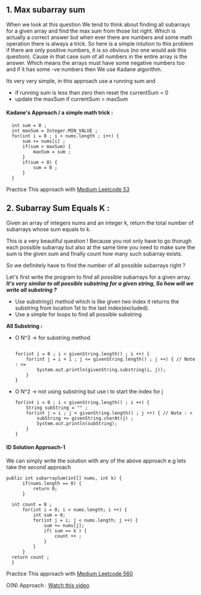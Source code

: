 ## 1. Max subarray sum

When we look at this question We tend to think about finding all subarrays for a given array and find the max sum from those list right.
Which is actually a correct answer but when ever there are numbers and some math operation there is always a trick. 
So here is a simple intution to this problem if there are only positive numbers, it is so obvious (no one would ask this question). 
Cause in that case sum of all numbers in the entire array is the answer. 
Which means the arrays must have some negative numbers too and if it has some -ve numbers then We use Kadane algorithm.

Its very very simple, in this approach use a running sum and

* if running sum is less than zero then reset the currentSum = 0
* update the maxSum if currentSum > maxSum
  
#### Kadane's Approach / a simple math trick :
```
  int sum = 0 ;
  int maxSum = Integer.MIN_VALUE ;
  for(int i = 0 ; i < nums.length ; i++) {
      sum += nums[i] ;
      if(sum > maxSum) {
          maxSum = sum ;
      }
      if(sum < 0) {
          sum = 0 ;
      }
  }
```

Practice This approach with [Medium Leetcode 53](https://leetcode.com/problems/maximum-subarray)

## 2. Subarray Sum Equals K :
Given an array of integers nums and an integer k, return the total number of subarrays whose sum equals to k.

This is a very beautiful question ! Because you not only have to go thorugh each possible subarray but also at the same time you need to make sure the sum is the given sum and finally count how many such subarray exists.

So we definitely have to find the number of all possible subarrays right ?

Let's first write the program to find all possible subarrays for a given array.
**_It's very similar to all possible substring for a given string, So how will we write all substring ?_**

* Use substring() method which is like given two index it returns the substring from location 1st to the last index(excluded).
* Use a simple for loops to find all possible substring

**All Substring :**
- O N^3 -> for substring method
	```
	
	for(int i = 0 ; i < givenString.length() ; i ++) {
		for(int j = i + 1 ; j <= givenString.length() ; j ++) { // Note : <=
			System.out.println(givenString.substring(i, j));
		}
	}
	```
- O N^2 -> not using substring but use i to start the index for j
  
	```
	for(int i = 0 ; i < givenString.length() ; i ++) {
 		String subString = "" ;
		for(int j = i ; j < givenString.length() ; j ++) { // Note : <
 			subString += givenString.charAt(j) ;
			System.out.println(subString);
		}
	}
	```

#### **ID Solution Approach-1**
  We can simply write the solution with any of the above approach e.g lets take the second approach
  
  ```
  public int subarraySum(int[] nums, int k) {
        if(nums.length == 0) {
            return 0;
        }
        
	int count = 0 ;
        for(int i = 0; i < nums.length; i ++) {
            int sum = 0;
            for(int j = i; j < nums.length; j ++) {
                sum += nums[j];
                if( sum == k ) {
                    count ++ ;
                }
            }
        }
  	return count ;
    }
  ```
Practice This approach with [Medium Leetcode 560](https://leetcode.com/problems/subarray-sum-equals-k)

O(N) Approach : [Watch this video](https://www.youtube.com/shorts/x2DxTtx8pEU)
